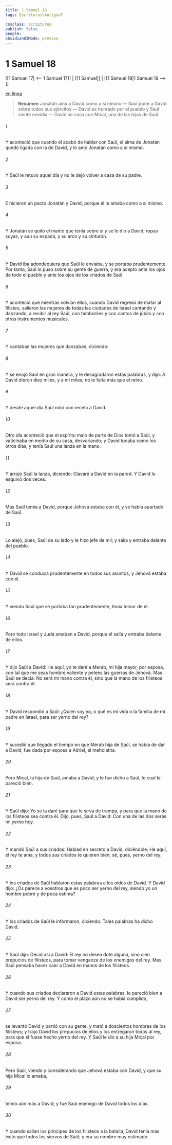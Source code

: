 ```yaml
---
title: 1 Samuel 18
tags: Escrituras\AntiguoT

cssclass: scriptures
publish: false
people:
obsidianUIMode: preview
---
```


# 1 Samuel 18
[[1 Samuel 17| <-- 1 Samuel 17]] | [[1 Samuel]] | [[1 Samuel 19|1 Samuel 19 --> ]]

[en línea](https://churchofjesuschrist.org/study/scriptures/ot/1-sam/18?lang=spa)

> __Resumen__
Jonatán ama a David como a sí mismo — Saúl pone a David sobre todos sus ejércitos — David es honrado por el pueblo y Saúl siente envidia — David se casa con Mical, una de las hijas de Saúl.

###### 1 
Y aconteció que cuando él acabó de hablar con Saúl, el alma de Jonatán quedó ligada con la de David, y le amó Jonatán como a sí mismo.

###### 2 
Y Saúl le retuvo aquel día y no le dejó volver a casa de su padre.

###### 3 
E hicieron un pacto Jonatán y David, porque él le amaba como a sí mismo.

###### 4 
Y Jonatán se quitó el manto que tenía sobre sí y se lo dio a David,  ropas suyas, y aun su espada, y su arco y su cinturón.

###### 5 
Y David iba adondequiera que Saúl le enviaba, y se portaba prudentemente. Por tanto, Saúl lo puso sobre su gente de guerra, y era acepto ante los ojos de todo el pueblo y ante los ojos de los criados de Saúl.

###### 6 
Y aconteció que mientras volvían ellos, cuando David regresó de matar al filisteo, salieron las mujeres de todas las ciudades de Israel cantando y danzando, a recibir al rey Saúl, con tamboriles y con cantos de júbilo y con otros instrumentos musicales.

###### 7 
Y cantaban las mujeres que danzaban, diciendo:

###### 8 
Y se enojó Saúl en gran manera, y le desagradaron estas palabras, y dijo: A David dieron diez miles, y a mí miles; no le falta más que el reino.

###### 9 
Y desde aquel día Saúl miró con recelo a David.

###### 10 
Otro día aconteció que el espíritu malo de parte de Dios tomó a Saúl, y vaticinaba en medio de su casa, desvariando; y David tocaba como los otros días, y tenía Saúl una lanza en la mano.

###### 11 
Y arrojó Saúl la lanza, diciendo: Clavaré a David en la pared. Y David lo esquivó dos veces.

###### 12 
Mas Saúl temía a David, porque Jehová estaba con él, y se había apartado de Saúl.

###### 13 
Lo alejó, pues, Saúl de su lado y le hizo jefe de mil; y salía y entraba delante del pueblo.

###### 14 
Y David se conducía prudentemente en todos sus asuntos, y Jehová estaba con él.

###### 15 
Y viendo Saúl que se portaba tan prudentemente, tenía temor de él.

###### 16 
Pero todo Israel y Judá amaban a David, porque él salía y entraba delante de ellos.

###### 17 
Y dijo Saúl a David: He aquí, yo te daré a Merab, mi hija mayor, por esposa, con tal que me seas hombre valiente y pelees las guerras de Jehová. Mas Saúl se decía: No será mi mano contra él, sino que la mano de los filisteos será contra él.

###### 18 
Y David respondió a Saúl: ¿Quién soy yo, o qué es mi vida o la familia de mi padre en Israel, para ser yerno del rey?

###### 19 
Y sucedió que llegado el tiempo en que Merab hija de Saúl, se había de dar a David, fue dada por esposa a Adriel, el meholatita.

###### 20 
Pero Mical, la  hija de Saúl, amaba a David; y le fue dicho a Saúl, lo cual le pareció bien.

###### 21 
Y Saúl dijo: Yo se la daré para que le sirva de trampa, y para que la mano de los filisteos sea contra él. Dijo, pues, Saúl a David: Con una de las dos serás mi yerno hoy.

###### 22 
Y mandó Saúl a sus criados: Hablad en secreto a David, diciéndole: He aquí, el rey te ama, y todos sus criados te quieren bien; sé, pues, yerno del rey.

###### 23 
Y los criados de Saúl hablaron estas palabras a los oídos de David. Y David dijo: ¿Os parece a vosotros que es poco ser yerno del rey, siendo yo un hombre pobre y de poca estima?

###### 24 
Y los criados de Saúl le informaron, diciendo: Tales palabras ha dicho David.

###### 25 
Y Saúl dijo: Decid así a David: El rey no desea dote alguna, sino cien prepucios de filisteos, para tomar venganza de los enemigos del rey. Mas Saúl pensaba hacer caer a David en manos de los filisteos.

###### 26 
Y cuando sus criados declararon a David estas palabras, le pareció bien a David ser yerno del rey. Y como el plazo aún no se había cumplido,

###### 27 
se levantó David y partió con su gente, y mató a doscientos hombres de los filisteos; y trajo David los prepucios de ellos y los entregaron todos al rey, para que él fuese hecho yerno del rey. Y Saúl le dio a su hija Mical por esposa.

###### 28 
Pero Saúl, viendo y considerando que Jehová estaba con David, y que su hija Mical lo amaba,

###### 29 
temió aún más a David; y fue Saúl enemigo de David todos los días.

###### 30 
Y cuando salían los príncipes de los filisteos a la batalla, David tenía más éxito que todos los siervos de Saúl; y era su nombre muy estimado.

